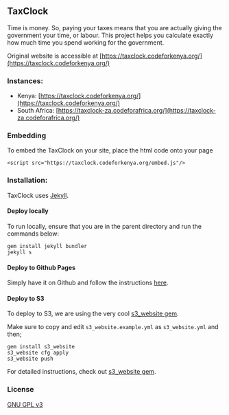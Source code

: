 ## TaxClock

Time is money. So, paying your taxes means that you are actually giving the government your time, or labour. This project helps you calculate exactly how much time you spend working for the government.

Original website is accessible at [https://taxclock.codeforkenya.org/](https://taxclock.codeforkenya.org/)

### Instances:

- Kenya: [https://taxclock.codeforkenya.org/](https://taxclock.codeforkenya.org/)
- South Africa: [https://taxclock-za.codeforafrica.org/](https://taxclock-za.codeforafrica.org/)

### Embedding

To embed the TaxClock on your site, place the html code onto your page

```
<script src="https://taxclock.codeforkenya.org/embed.js"/>
```

### Installation:

TaxClock uses [Jekyll](http://jekyllrb.com/).

#### Deploy locally

To run locally, ensure that you are in the parent directory and run the commands below:

```
gem install jekyll bundler
jekyll s
```

#### Deploy to Github Pages

Simply have it on Github and follow the instructions [here](https://pages.github.com/).

#### Deploy to S3

To deploy to S3, we are using the very cool [s3_website gem](https://github.com/laurilehmijoki/s3_website).

Make sure to copy and edit `s3_website.example.yml` as `s3_website.yml` and then;

```
gem install s3_website
s3_website cfg apply
s3_website push 
```

For detailed instructions, check out [s3_website gem](https://github.com/laurilehmijoki/s3_website).

### License

[GNU GPL v3](./LICENSE.txt)
